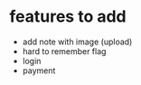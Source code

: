# features to add

-   add note with image (upload)
-   hard to remember flag
-   login
-   payment
